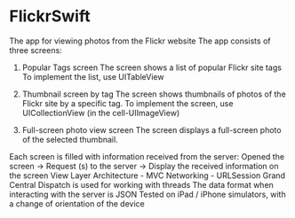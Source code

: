 # FlickrSwift

The app for viewing photos from the Flickr website
The app consists of three screens:

1. Popular Tags screen
The screen shows a list of popular Flickr site tags
To implement the list, use UITableView

2. Thumbnail screen by tag
The screen shows thumbnails of photos of the Flickr site by a specific tag. To implement the screen, use UICollectionView (in the cell-UIImageView)

3. Full-screen photo view screen
The screen displays a full-screen photo of the selected thumbnail.

Each screen is filled with information received from the server:
Opened the screen -> Request (s) to the server -> Display the received information on the screen
View Layer Architecture - MVC
Networking - URLSession
Grand Central Dispatch is used for working with threads
The data format when interacting with the server is JSON
Tested on iPad / iPhone simulators, with a change of orientation of the device
